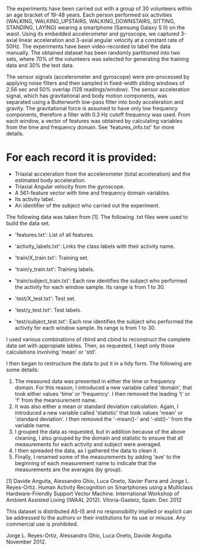 The experiments have been carried out with a group of 30 volunteers within an age bracket of 19-48 years. Each person performed six activities (WALKING, WALKING_UPSTAIRS, WALKING_DOWNSTAIRS, SITTING, STANDING, LAYING) wearing a smartphone (Samsung Galaxy S II) on the waist. Using its embedded accelerometer and gyroscope, we captured 3-axial linear acceleration and 3-axial angular velocity at a constant rate of 50Hz. The experiments have been video-recorded to label the data manually. The obtained dataset has been randomly partitioned into two sets, where 70% of the volunteers was selected for generating the training data and 30% the test data. 

The sensor signals (accelerometer and gyroscope) were pre-processed by applying noise filters and then sampled in fixed-width sliding windows of 2.56 sec and 50% overlap (128 readings/window). The sensor acceleration signal, which has gravitational and body motion components, was separated using a Butterworth low-pass filter into body acceleration and gravity. The gravitational force is assumed to have only low frequency components, therefore a filter with 0.3 Hz cutoff frequency was used. From each window, a vector of features was obtained by calculating variables from the time and frequency domain. See 'features_info.txt' for more details. 

For each record it is provided:
======================================

- Triaxial acceleration from the accelerometer (total acceleration) and the estimated body acceleration.
- Triaxial Angular velocity from the gyroscope. 
- A 561-feature vector with time and frequency domain variables. 
- Its activity label. 
- An identifier of the subject who carried out the experiment.

The following data was taken from [1].  The following .txt files were used to build the data set.

- 'features.txt': List of all features.

- 'activity_labels.txt': Links the class labels with their activity name.

- 'train/X_train.txt': Training set.

- 'train/y_train.txt': Training labels.

- 'train/subject_train.txt': Each row identifies the subject who performed the activity for each window sample. Its range is from 1 to 30. 

- 'test/X_test.txt': Test set.

- 'test/y_test.txt': Test labels.

- 'test/subject_test.txt': Each row identifies the subject who performed the activity for each window sample. Its range is from 1 to 30. 


I used various combinations of rbind and cbind to reconstruct the complete data set with appropiate lables.  Then, as requested, I kept only those calculations involving 'mean' or 'std'.

I then began to restructure the data to put it in a tidy form.  The following are some details:

1.  The measured data was presented in either the time or frequency domain.  For this reason, I introduced a new variable called 'domain', that took either values 'time' or 'frequency'.  I then removed the leading 't' or 'f' from the meansurement name.
2.  It was also either a mean or standard deviation calculation.  Again, I introduced a new variable called 'statistic' that took values 'mean' or 'standard deviation'.  I then removed the '-mean()-' and '-std()-' from the variable name.
3.  I grouped the data as requested, but in addition because of the above cleaning, I also grouped by the domain and statistic to ensure that all measurements for each activity and subject were averaged.
4.  I then spreaded the data, as I gathered the data to clean it.
5.  Finally, I renamed some of the measurements by adding 'ave' to the beginning of each measurement name to indicate that the measurements are the averages (by group). 



[1] Davide Anguita, Alessandro Ghio, Luca Oneto, Xavier Parra and Jorge L. Reyes-Ortiz. Human Activity Recognition on Smartphones using a Multiclass Hardware-Friendly Support Vector Machine. International Workshop of Ambient Assisted Living (IWAAL 2012). Vitoria-Gasteiz, Spain. Dec 2012

This dataset is distributed AS-IS and no responsibility implied or explicit can be addressed to the authors or their institutions for its use or misuse. Any commercial use is prohibited.

Jorge L. Reyes-Ortiz, Alessandro Ghio, Luca Oneto, Davide Anguita. November 2012.